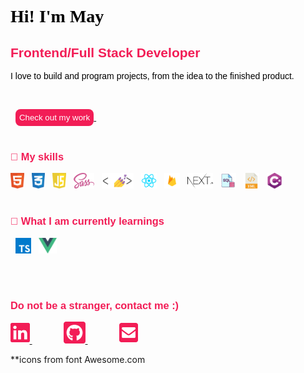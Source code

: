 
<font style="color:black;font-family: 'Pacifico', cursive;">
<h1>Hi! I'm May 👋</h1>
</font>

<font style="color:#F21D56;font-family: 'Rubik', sans-serif;">
<h2>Frontend/Full Stack Developer </h2>
</font>

<font style="color:black;font-family: 'Rubik', sans-serif;">
<p> I love to build and program projects, from the idea to the finished product.
</p>
</font>
<span>

&nbsp;

&nbsp;
<a href="https://may-portfolio.netlify.app/" target="_blank">
<button name='button' style="background-color:#F21D56;border:none;color:white;padding:6px;border-radius:8px;">Check out my work
</button>
</a>
&nbsp;
</span>
</br>
</br>

<font style="color:#F21D56;font-family: 'Rubik', sans-serif;">
<h3>💞️ My skills</h3>
</font>

<img src="./icons/html.svg" alt="JavaScript logo" title="JavaScript" height="25" />
&nbsp;
<img src="./icons/css.svg" alt="CSS3 logo" title="CSS3" height="25" />
&nbsp;
<img src="./icons/javascript.svg" alt="JavaScript logo" title="JavaScript" height="25" />
&nbsp;
<img src="./icons/sass.svg" alt="Sass logo" title="Sass" height="25" />
&nbsp;
<img src="./icons/styled-components.jpg" alt="styled-components logo" title="styled-components" height="25" />
&nbsp;
<img src="./icons/react.png" alt="React logo" title="React" height="25" />
&nbsp;
<img src="./icons/firebase.png" alt="Firebase logo" title="Firebase" height="25" />
&nbsp;
<img src="./icons/nextjs.svg" alt="nextjs logo" title="nextjs" height="25" />
&nbsp;
<img src="./icons/sql.png" alt="sql logo" title="sql" height="25" />
&nbsp;
<img src="./icons/xml.png" alt="xml logo" title="xml" height="25" />
&nbsp;
<img src="./icons/c-sharp.png" alt="c# logo" title="c#" height="25" />
&nbsp;

</br>
</br>

<font style="color:#F21D56;font-family: 'Rubik', sans-serif;">
<h3>💞️ What I am currently learnings</h3>
</font>

&nbsp;
<img src="./icons/typescript.svg" alt="TypeScript logo" title="TypeScript" height="25" />
&nbsp;
<img src="./icons/vue.svg" alt="vue logo" title="vue" height="25" />

</br>
</br>

<font style="color:#F21D56;font-family: 'Rubik', sans-serif;">
<h3>Do not be a stranger, contact me :)</h3>
</font>
<a href="https://www.linkedin.com/in/may-elazar" target="_blank" style="margin-right:50px">
<img src="./icons/linkedin.svg" alt="LinkedIn logo" title="LinkedIn"  height="35"/>
</a>
<a href="https://github.com/MayElazar" target="_blank" style="margin-right:50px">
<img src="./icons/gitub.svg" alt="github logo" title="Github" height="35"/>
</a>
<a    href="https://mail.google.com/mail/?view=cm&fs=1&to=mayelazar741@gmail.com" target="_blank" style="margin-right:50px">
<img src="./icons/mail.svg" alt="mail logo" title="Mail"  height="35"/>
</a>

\*\*icons from font Awesome.com

<style>
@import url('https://fonts.googleapis.com/css2?family=Pacifico&family=Rubik:ital,wght@0,300;0,500;1,400&family=Style+Script&display=swap');
  .btn{
  background-color:#F21D56;border:none;color:white;padding:6px;border-radius:8px;
  }
</style>
